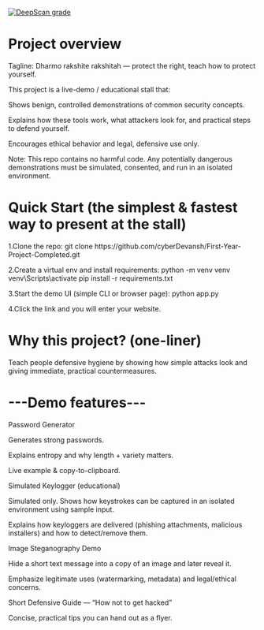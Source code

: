 <a href="https://deepscan.io/dashboard#view=project&tid=28285&pid=30508&bid=980808"><img src="https://deepscan.io/api/teams/28285/projects/30508/branches/980808/badge/grade.svg" alt="DeepScan grade"></a>
<h1>Project overview</h1>

Tagline: Dharmo rakshite rakshitah — protect the right, teach how to protect yourself.

This project is a live-demo / educational stall that:

Shows benign, controlled demonstrations of common security concepts.

Explains how these tools work, what attackers look for, and practical steps to defend yourself.

Encourages ethical behavior and legal, defensive use only.

Note: This repo contains no harmful code. Any potentially dangerous demonstrations must be simulated, consented, and run in an isolated environment.


<h1>Quick Start (the simplest & fastest way to present at the stall)</h1>
1.Clone the repo:
git clone https://github.com/cyberDevansh/First-Year-Project-Completed.git

2.Create a virtual env and install requirements:
python -m venv venv
venv\Scripts\activate
pip install -r requirements.txt

3.Start the demo UI (simple CLI or browser page):
python app.py

4.Click the link and you will enter your website.

<h1>Why this project? (one-liner)</h1>
Teach people defensive hygiene by showing how simple attacks look and giving immediate, practical countermeasures.



<h1>---Demo features---</h1>

Password Generator

Generates strong passwords.

Explains entropy and why length + variety matters.

Live example & copy-to-clipboard.

Simulated Keylogger (educational)

Simulated only. Shows how keystrokes can be captured in an isolated environment using sample input.

Explains how keyloggers are delivered (phishing attachments, malicious installers) and how to detect/remove them.

Image Steganography Demo

Hide a short text message into a copy of an image and later reveal it.

Emphasize legitimate uses (watermarking, metadata) and legal/ethical concerns.

Short Defensive Guide — “How not to get hacked”

Concise, practical tips you can hand out as a flyer.
